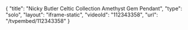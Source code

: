 {
    "title": "Nicky Butler Celtic Collection Amethyst   Gem Pendant",
    "type": "solo",
    "layout": "iframe-static",
    "videoId": "112343358",
    "url": "\/tvpembed\/112343358"
}